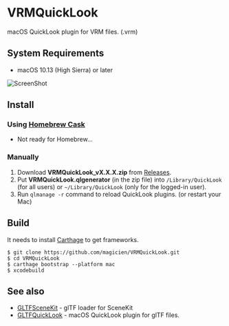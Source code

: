 # VRMQuickLook
macOS QuickLook plugin for VRM files. (.vrm)

## System Requirements

- macOS 10.13 (High Sierra) or later

![ScreenShot](https://github.com/magicien/VRMQuickLook/blob/master/screenshot.gif)

## Install

### Using [Homebrew Cask](https://github.com/phinze/homebrew-cask)

- Not ready for Homebrew...

### Manually

1. Download **VRMQuickLook_vX.X.X.zip** from [Releases](https://github.com/magicien/VRMQuickLook/releases/latest).
2. Put **VRMQuickLook.qlgenerator** (in the zip file) into `/Library/QuickLook` (for all users) or `~/Library/QuickLook` (only for the logged-in user).
3. Run `qlmanage -r` command to reload QuickLook plugins. (or restart your Mac)

## Build

It needs to install [Carthage](https://github.com/Carthage/Carthage) to get frameworks.
```
$ git clone https://github.com/magicien/VRMQuickLook.git
$ cd VRMQuickLook
$ carthage bootstrap --platform mac
$ xcodebuild
```

## See also

- [GLTFSceneKit](https://github.com/magicien/GLTFSceneKit/) - glTF loader for SceneKit
- [GLTFQuickLook](https://github.com/magicien/GLTFQuickLook/) - macOS QuickLook plugin for glTF files.

